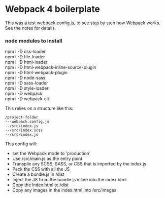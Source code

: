 # Webpack 4 boilerplate

This was a test webpack.config.js, to see step by step how Webpack works. See the notes for details.

### node modules to install

npm i -D css-loader<br>
npm i -D file-loader<br>
npm i -D html-loader<br>
npm i -D html-webpack-inline-source-plugin<br>
npm i -D html-webpack-plugin<br>
npm i -D node-sass<br>
npm i -D sass-loader<br>
npm i -D style-loader<br>
npm i -D webpack<br>
npm i -D webpack-cli<br>

This relies on a structure like this:

```
/project-folder
---webpack.config.js
--/src/index.js
--/src/index.scss
--/src/index.js

```

This config will:

* set the Webpack mode to 'production'
* Use /src/main.js as the entry point
* Transpile any SCSS, SASS, or CSS that is imported by the index.js
* Pack the CSS with all the JS
* Create a bundle.js in /dist
* Inject the JS from the bundle.js inline into the index.html
* Copy the Index.html to /dist
* Copy any images in the index.html into /src/images



